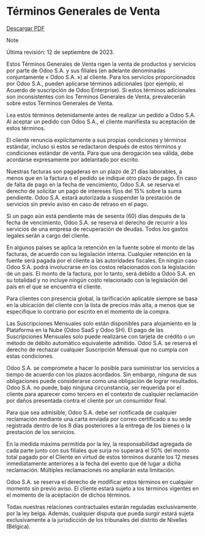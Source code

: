 # Términos Generales de Venta

[Descargar PDF](https://www.odoo.com/documentation/16.0/terms_of_sale_es.pdf)

Note

Última revisión: 12 de septiembre de 2023.

Estos Términos Generales de Venta rigen la venta de productos y servicios por
parte de Odoo S.A. y sus filiales (en adelante denominadas conjuntamente «
Odoo S.A. ») al cliente. Para los servicios proporcionados por Odoo S.A.,
pueden aplicarse términos adicionales (por ejemplo, el Acuerdo de suscripción
de Odoo Enterprise). Si estos términos adicionales son inconsistentes con los
Términos Generales de Venta, prevalecerán sobre estos Términos Generales de
Venta.

Lea estos términos detenidamente antes de realizar un pedido a Odoo S.A. Al
aceptar un pedido con Odoo S.A., el cliente manifiesta su aceptación de estos
términos.

El cliente renuncia explícitamente a sus propias condiciones y términos
estándar, incluso si estos se redactaron después de estos términos y
condiciones estándar de venta. Para que una derogación sea válida, debe
acordarse expresamente por adelantado por escrito.

Nuestras facturas son pagaderas en un plazo de 21 días laborables, a menos que
en la factura o el pedido se indique otro plazo de pago. En caso de falta de
pago en la fecha de vencimiento, Odoo S.A. se reserva el derecho de solicitar
un pago de intereses fijos del 15% sobre la suma pendiente. Odoo S.A. estará
autorizada a suspender la prestación de servicios sin previo aviso en caso de
retraso en el pago.

Si un pago aún está pendiente más de sesenta (60) días después de la fecha de
vencimiento, Odoo S.A. se reserva el derecho de recurrir a los servicios de
una empresa de recuperación de deudas. Todos los gastos legales serán a cargo
del cliente.

En algunos países se aplica la retención en la fuente sobre el monto de las
facturas, de acuerdo con su legislación interna. Cualquier retención en la
fuente será pagada por el cliente a las autoridades fiscales. En ningún caso
Odoo S.A. podrá involucrarse en los costos relacionados con la legislación de
un país. El monto de la factura, por lo tanto, será debido a Odoo S.A. en su
totalidad y no incluye ningún costo relacionado con la legislación del país en
el que se encuentra el cliente.

Para clientes con presencia global, la tarificación aplicable siempre se basa
en la ubicación del cliente con la lista de precios más alta, a menos que se
especifique lo contrario por escrito en el momento de la compra.

Las Suscripciones Mensuales solo están disponibles para alojamiento en la
Plataforma en la Nube (Odoo SaaS y Odoo SH). El pago de las Suscripciones
Mensuales solo puede realizarse con tarjeta de crédito o un método de débito
automático equivalente admitido. Odoo S.A. se reserva el derecho de rechazar
cualquier Suscripción Mensual que no cumpla con estas condiciones.

Odoo S.A. se compromete a hacer lo posible para suministrar los servicios a
tiempo de acuerdo con los plazos acordados. Sin embargo, ninguna de sus
obligaciones puede considerarse como una obligación de lograr resultados. Odoo
S.A. no puede, bajo ninguna circunstancia, ser requerida por el cliente para
aparecer como tercero en el contexto de cualquier reclamación por daños
presentada contra el cliente por un consumidor final.

Para que sea admisible, Odoo S.A. debe ser notificada de cualquier reclamación
mediante una carta enviada por correo certificado a su sede registrada dentro
de los 8 días posteriores a la entrega de los bienes o la prestación de los
servicios.

En la medida máxima permitida por la ley, la responsabilidad agregada de cada
parte junto con sus filiales que surja no superará el 50% del monto total
pagado por el Cliente en virtud de estos términos durante los 12 meses
inmediatamente anteriores a la fecha del evento que dé lugar a dicha
reclamación. Múltiples reclamaciones no ampliarán esta limitación.

Odoo S.A. se reserva el derecho de modificar estos términos en cualquier
momento sin previo aviso. El cliente estará sujeto a los términos vigentes en
el momento de la aceptación de dichos términos.

Todas nuestras relaciones contractuales estarán reguladas exclusivamente por
la ley belga. Además, cualquier disputa que pueda surgir estará sujeta
exclusivamente a la jurisdicción de los tribunales del distrito de Nivelles
(Bélgica).

